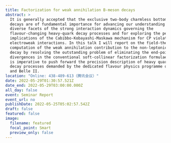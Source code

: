 ```yaml
---
title: Factorization for weak annihilation B-meson decays
abstract: >
  It is generally accepted that the exclusive two-body charmless bottom-meson
  decays are of fundamental importance for advancing our understanding towards
  diverse facets of the strong interaction dynamics governing the
  flavour-changing heavy-quark decay processes and for exploring the peculiar
  implications of the Cabibbo-Kobayashi-Maskawa mechanism for CP violation in
  electroweak interactions. In this talk I will report on the field-theoretical
  computation of the weak annihilation contribution to the non-leptonic B-meson
  decay by resolving the outstanding problem of eliminating the end-point
  divergences in the conventional soft-collinear factorization formulae, which
  is imperative to push forward the precision description of heavy quark hadron
  decay processes demanded by the dedicated flavour physics programme of LHCb
  and Belle II.
location: "Online: 438-489-613（腾讯会议）"
date: 2022-05-29T01:30:57.521Z
date_end: 2022-05-29T03:00:00.000Z
all_day: false
event: Seminar Report
event_url: no
publishDate: 2022-05-25T05:02:57.542Z
draft: false
featured: false
image:
  filename: featured
  focal_point: Smart
  preview_only: false
---
```

